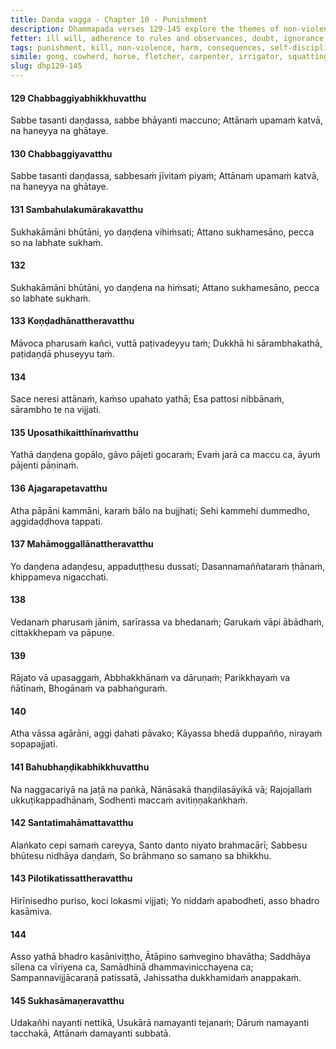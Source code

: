 ```yaml
---
title: Daṇḍa vagga - Chapter 10 - Punishment
description: Dhammapada verses 129-145 explore the themes of non-violence, the consequences of harmful actions, and the importance of self-discipline. Through metaphors of a broken gong, a well-trained horse, and skilled artisans, the verses emphasize that true purification comes not from external austerities but from inner restraint, mindfulness, and ethical conduct. The inevitability of death and the suffering caused by harming others are highlighted alongside the rewards of peace and wisdom for those who cultivate virtuous behavior.
fetter: ill will, adherence to rules and observances, doubt, ignorance
tags: punishment, kill, non-violence, harm, consequences, self-discipline, restraint, ethical conduct, mindfulness, wisdom, death, suffering, peace, virtue, dhp
simile: gong, cowherd, horse, fletcher, carpenter, irrigator, squatting ascetic practices
slug: dhp129-145
---
```


#### 129 Chabbaggiyabhikkhuvatthu

Sabbe tasanti daṇḍassa,
sabbe bhāyanti maccuno;
Attānaṁ upamaṁ katvā,
na haneyya na ghātaye.

#### 130 Chabbaggiyavatthu

Sabbe tasanti daṇḍassa,
sabbesaṁ jīvitaṁ piyaṁ;
Attānaṁ upamaṁ katvā,
na haneyya na ghātaye.

#### 131 Sambahulakumārakavatthu

Sukhakāmāni bhūtāni,
yo daṇḍena vihiṁsati;
Attano sukhamesāno,
pecca so na labhate sukhaṁ.

#### 132

Sukhakāmāni bhūtāni,
yo daṇḍena na hiṁsati;
Attano sukhamesāno,
pecca so labhate sukhaṁ.

#### 133 Koṇḍadhānattheravatthu

Māvoca pharusaṁ kañci,
vuttā paṭivadeyyu taṁ;
Dukkhā hi sārambhakathā,
paṭidaṇḍā phuseyyu taṁ.

#### 134

Sace neresi attānaṁ,
kaṁso upahato yathā;
Esa pattosi nibbānaṁ,
sārambho te na vijjati.

#### 135 Uposathikaitthīnaṁvatthu

Yathā daṇḍena gopālo,
gāvo pājeti gocaraṁ;
Evaṁ jarā ca maccu ca,
āyuṁ pājenti pāṇinaṁ.

#### 136 Ajagarapetavatthu

Atha pāpāni kammāni,
karaṁ bālo na bujjhati;
Sehi kammehi dummedho,
aggidaḍḍhova tappati.

#### 137 Mahāmoggallānattheravatthu

Yo daṇḍena adaṇḍesu,
appaduṭṭhesu dussati;
Dasannamaññataraṁ ṭhānaṁ,
khippameva nigacchati.

#### 138

Vedanaṁ pharusaṁ jāniṁ,
sarīrassa va bhedanaṁ;
Garukaṁ vāpi ābādhaṁ,
cittakkhepaṁ va pāpuṇe.

#### 139

Rājato vā upasaggaṁ,
Abbhakkhānaṁ va dāruṇaṁ;
Parikkhayaṁ va ñātīnaṁ,
Bhogānaṁ va pabhaṅguraṁ.

#### 140

Atha vāssa agārāni,
aggi ḍahati pāvako;
Kāyassa bhedā duppañño,
nirayaṁ sopapajjati.

#### 141 Bahubhaṇḍikabhikkhuvatthu

Na naggacariyā na jaṭā na paṅkā,
Nānāsakā thaṇḍilasāyikā vā;
Rajojallaṁ ukkuṭikappadhānaṁ,
Sodhenti maccaṁ avitiṇṇakaṅkhaṁ.

#### 142 Santatimahāmattavatthu

Alaṅkato cepi samaṁ careyya,
Santo danto niyato brahmacārī;
Sabbesu bhūtesu nidhāya daṇḍaṁ,
So brāhmaṇo so samaṇo sa bhikkhu.

#### 143 Pilotikatissattheravatthu

Hirīnisedho puriso,
koci lokasmi vijjati;
Yo niddaṁ apabodheti,
asso bhadro kasāmiva.

#### 144

Asso yathā bhadro kasāniviṭṭho,
Ātāpino saṁvegino bhavātha;
Saddhāya sīlena ca vīriyena ca,
Samādhinā dhammavinicchayena ca;
Sampannavijjācaraṇā patissatā,
Jahissatha dukkhamidaṁ anappakaṁ.

#### 145 Sukhasāmaṇeravatthu

Udakañhi nayanti nettikā,
Usukārā namayanti tejanaṁ;
Dāruṁ namayanti tacchakā,
Attānaṁ damayanti subbatā.
